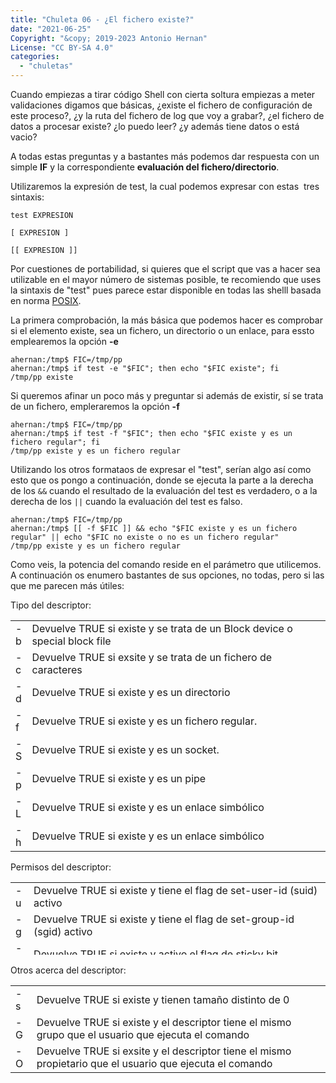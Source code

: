 ```yaml
---
title: "Chuleta 06 - ¿El fichero existe?"
date: "2021-06-25"
Copyright: "&copy; 2019-2023 Antonio Hernan"
License: "CC BY-SA 4.0"
categories: 
  - "chuletas"
---
```


Cuando empiezas a tirar código Shell con cierta soltura empiezas a meter validaciones digamos que básicas, ¿existe el fichero de configuración de este proceso?, ¿y la ruta del fichero de log que voy a grabar?, ¿el fichero de datos a procesar existe? ¿lo puedo leer? ¿y además tiene datos o está vacio?

A todas estas preguntas y a bastantes más podemos dar respuesta con un simple **IF** y la correspondiente **evaluación del fichero/directorio**.

Utilizaremos la expresión de test, la cual podemos expresar con estas  tres sintaxis:
```
test EXPRESION
```
```
[ EXPRESION ] 
```
```
[[ EXPRESION ]]
```
Por cuestiones de portabilidad, si quieres que el script que vas a hacer sea utilizable en el mayor número de sistemas posible, te recomiendo que uses la sintaxis de "test" pues parece estar disponible en todas las shelll basada en norma [POSIX](https://es.wikipedia.org/wiki/POSIX).

La primera comprobación, la más básica que podemos hacer es comprobar si el elemento existe, sea un fichero, un directorio o un enlace, para essto emplearemos la opción **\-e**
```
ahernan:/tmp$ FIC=/tmp/pp
ahernan:/tmp$ if test -e "$FIC"; then echo "$FIC existe"; fi
/tmp/pp existe
```
Si queremos afinar un poco más y preguntar si además de existir, sí se trata de un fichero, empleraremos la opción **\-f**
```
ahernan:/tmp$ FIC=/tmp/pp
ahernan:/tmp$ if test -f "$FIC"; then echo "$FIC existe y es un fichero regular"; fi
/tmp/pp existe y es un fichero regular
```
Utilizando los otros formataos de expresar el "test", serían algo así como esto que os pongo a continuación, donde se ejecuta la parte a la derecha de los `&&` cuando el resultado de la evaluación del test es verdadero, o a la derecha de los `||` cuando la evaluación del test es falso.
```
ahernan:/tmp$ FIC=/tmp/pp
ahernan:/tmp$ [[ -f $FIC ]] && echo "$FIC existe y es un fichero regular" || echo "$FIC no existe o no es un fichero regular"
/tmp/pp existe y es un fichero regular
```
Como veis, la potencia del comando reside en el parámetro que utilicemos. A continuación os enumero bastantes de sus opciones, no todas, pero si las que me parecen más útiles:

Tipo del descriptor:

<table style="border-collapse: collapse; width: 100%;"><tbody><tr><td style="width: 4.47838%;">-b</td><td style="width: 95.5216%;">Devuelve TRUE si existe y se trata de un Block device o special block file</td></tr><tr><td style="width: 4.47838%;">-c</td><td style="width: 95.5216%;">Devuelve TRUE si exsite y se trata de un fichero de caracteres</td></tr><tr><td style="width: 4.47838%;">-d</td><td style="width: 95.5216%;">Devuelve TRUE si existe y es un directorio</td></tr><tr><td style="width: 4.47838%;">-f</td><td style="width: 95.5216%;">Devuelve TRUE si existe y es un fichero regular.</td></tr><tr><td style="width: 4.47838%;">-S</td><td style="width: 95.5216%;">Devuelve TRUE si existe y es un socket.</td></tr><tr><td style="width: 4.47838%;">-p</td><td style="width: 95.5216%;">Devuelve TRUE si existe y es un pipe</td></tr><tr><td style="width: 4.47838%;">-L</td><td style="width: 95.5216%;">Devuelve TRUE si existe y es un enlace simbólico</td></tr><tr><td style="width: 4.47838%;">-h</td><td style="width: 95.5216%;">Devuelve TRUE si existe y es un enlace simbólico</td></tr></tbody></table>

Permisos del descriptor:

<table style="border-collapse: collapse; width: 100%; height: 116px;"><tbody><tr style="height: 23px;"><td style="width: 5.73013%; height: 23px;">-u</td><td style="width: 148.224%; height: 23px;">Devuelve TRUE si existe y tiene el flag de set-user-id (suid) activo</td></tr><tr style="height: 23px;"><td style="width: 5.73013%; height: 23px;">-g</td><td style="width: 148.224%; height: 23px;">Devuelve TRUE si existe y tiene el flag de set-group-id (sgid) activo</td></tr><tr style="height: 23px;"><td style="width: 5.73013%; height: 23px;">-k</td><td style="width: 148.224%; height: 23px;">Devuelve TRUE si existe y activo el flag de sticky bit</td></tr><tr style="height: 24px;"><td style="width: 5.73013%; height: 22px;">-w</td><td style="width: 148.224%; height: 22px;">Devuelve TRUE si existe y es escribible</td></tr><tr style="height: 24px;"><td style="width: 5.73013%; height: 24px;">-x</td><td style="width: 148.224%; height: 24px;">Devuelve TRUE si existe y es ejecutable</td></tr><tr style="height: 24px;"><td style="width: 5.73013%; height: 24px;">-r</td><td style="width: 148.224%; height: 24px;">Devuelve TRUE si existe y es leible</td></tr></tbody></table>

Otros acerca del descriptor:

<table style="border-collapse: collapse; width: 100%;"><tbody><tr><td>-s</td><td>Devuelve TRUE si existe y tienen tamaño distinto de 0</td></tr><tr><td>-G</td><td>Devuelve TRUE si existe y el descriptor tiene el mismo grupo que el usuario que ejecuta el comando</td></tr><tr><td>-O</td><td>Devuelve TRUE si exsite y el descriptor tiene el mismo propietario que el usuario que ejecuta el comando</td></tr></tbody></table>
